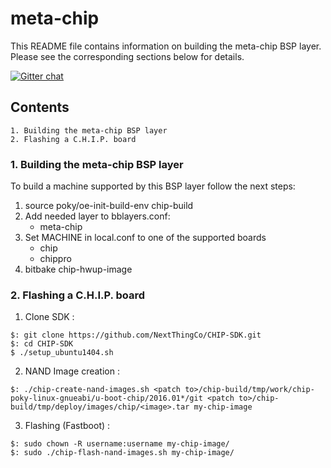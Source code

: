 # meta-chip

This README file contains information on building the meta-chip BSP layer.
Please see the corresponding sections below for details.

[![Gitter chat](https://badges.gitter.im/gitterHQ/gitter.png)](https://gitter.im/meta-chip/Lobby)


## Contents
```
1. Building the meta-chip BSP layer
2. Flashing a C.H.I.P. board
```

### 1. Building the meta-chip BSP layer

To build a machine supported by this BSP layer follow the next steps:

1. source poky/oe-init-build-env chip-build
2. Add needed layer to bblayers.conf:
    - meta-chip
3. Set MACHINE in local.conf to one of the supported boards
    - chip
    - chippro
4. bitbake chip-hwup-image

### 2. Flashing a C.H.I.P. board

1. Clone SDK :
```
$: git clone https://github.com/NextThingCo/CHIP-SDK.git
$: cd CHIP-SDK
$ ./setup_ubuntu1404.sh
```

2. NAND Image creation :	
```
$: ./chip-create-nand-images.sh <patch to>/chip-build/tmp/work/chip-poky-linux-gnueabi/u-boot-chip/2016.01*/git <patch to>/chip-build/tmp/deploy/images/chip/<image>.tar my-chip-image 
```

3. Flashing (Fastboot) :
```
$: sudo chown -R username:username my-chip-image/ 
$: sudo ./chip-flash-nand-images.sh my-chip-image/ 
```



